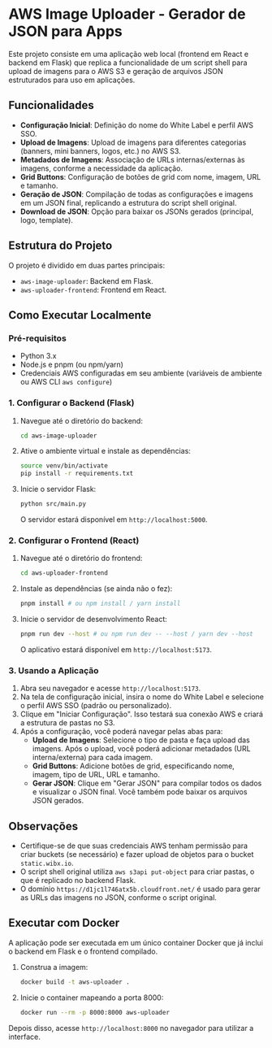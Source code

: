 # AWS Image Uploader - Gerador de JSON para Apps

Este projeto consiste em uma aplicação web local (frontend em React e backend em Flask) que replica a funcionalidade de um script shell para upload de imagens para o AWS S3 e geração de arquivos JSON estruturados para uso em aplicações.

## Funcionalidades

- **Configuração Inicial**: Definição do nome do White Label e perfil AWS SSO.
- **Upload de Imagens**: Upload de imagens para diferentes categorias (banners, mini banners, logos, etc.) no AWS S3.
- **Metadados de Imagens**: Associação de URLs internas/externas às imagens, conforme a necessidade da aplicação.
- **Grid Buttons**: Configuração de botões de grid com nome, imagem, URL e tamanho.
- **Geração de JSON**: Compilação de todas as configurações e imagens em um JSON final, replicando a estrutura do script shell original.
- **Download de JSON**: Opção para baixar os JSONs gerados (principal, logo, template).

## Estrutura do Projeto

O projeto é dividido em duas partes principais:

- `aws-image-uploader`: Backend em Flask.
- `aws-uploader-frontend`: Frontend em React.

## Como Executar Localmente

### Pré-requisitos

- Python 3.x
- Node.js e pnpm (ou npm/yarn)
- Credenciais AWS configuradas em seu ambiente (variáveis de ambiente ou AWS CLI `aws configure`)

### 1. Configurar o Backend (Flask)

1.  Navegue até o diretório do backend:
    ```bash
    cd aws-image-uploader
    ```
2.  Ative o ambiente virtual e instale as dependências:
    ```bash
    source venv/bin/activate
    pip install -r requirements.txt
    ```
3.  Inicie o servidor Flask:
    ```bash
    python src/main.py
    ```
    O servidor estará disponível em `http://localhost:5000`.

### 2. Configurar o Frontend (React)

1.  Navegue até o diretório do frontend:
    ```bash
    cd aws-uploader-frontend
    ```
2.  Instale as dependências (se ainda não o fez):
    ```bash
    pnpm install # ou npm install / yarn install
    ```
3.  Inicie o servidor de desenvolvimento React:
    ```bash
    pnpm run dev --host # ou npm run dev -- --host / yarn dev --host
    ```
    O aplicativo estará disponível em `http://localhost:5173`.

### 3. Usando a Aplicação

1.  Abra seu navegador e acesse `http://localhost:5173`.
2.  Na tela de configuração inicial, insira o nome do White Label e selecione o perfil AWS SSO (padrão ou personalizado).
3.  Clique em "Iniciar Configuração". Isso testará sua conexão AWS e criará a estrutura de pastas no S3.
4.  Após a configuração, você poderá navegar pelas abas para:
    -   **Upload de Imagens**: Selecione o tipo de pasta e faça upload das imagens. Após o upload, você poderá adicionar metadados (URL interna/externa) para cada imagem.
    -   **Grid Buttons**: Adicione botões de grid, especificando nome, imagem, tipo de URL, URL e tamanho.
    -   **Gerar JSON**: Clique em "Gerar JSON" para compilar todos os dados e visualizar o JSON final. Você também pode baixar os arquivos JSON gerados.

## Observações

-   Certifique-se de que suas credenciais AWS tenham permissão para criar buckets (se necessário) e fazer upload de objetos para o bucket `static.wibx.io`.
-   O script shell original utiliza `aws s3api put-object` para criar pastas, o que é replicado no backend Flask.
-   O domínio `https://d1jc1l746atx5b.cloudfront.net/` é usado para gerar as URLs das imagens no JSON, conforme o script original.



## Executar com Docker

A aplicação pode ser executada em um único container Docker que já inclui o backend em Flask e o frontend compilado.

1. Construa a imagem:
   ```bash
   docker build -t aws-uploader .
   ```
2. Inicie o container mapeando a porta 8000:
   ```bash
   docker run --rm -p 8000:8000 aws-uploader
   ```

Depois disso, acesse `http://localhost:8000` no navegador para utilizar a interface.
